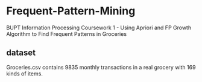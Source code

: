 # Frequent-Pattern-Mining
BUPT Information Processing Coursework 1 - Using Apriori and FP Growth Algorithm to Find Frequent Patterns in Groceries
## dataset
Groceries.csv contains 9835 monthly transactions in a real grocery with 169 kinds of items.
